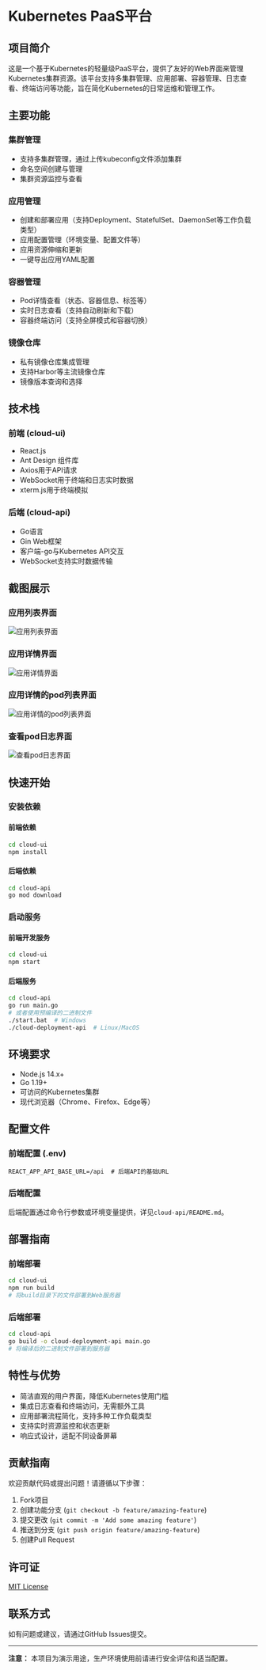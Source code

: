 
# Kubernetes PaaS平台

## 项目简介

这是一个基于Kubernetes的轻量级PaaS平台，提供了友好的Web界面来管理Kubernetes集群资源。该平台支持多集群管理、应用部署、容器管理、日志查看、终端访问等功能，旨在简化Kubernetes的日常运维和管理工作。

## 主要功能

### 集群管理
- 支持多集群管理，通过上传kubeconfig文件添加集群
- 命名空间创建与管理
- 集群资源监控与查看

### 应用管理
- 创建和部署应用（支持Deployment、StatefulSet、DaemonSet等工作负载类型）
- 应用配置管理（环境变量、配置文件等）
- 应用资源伸缩和更新
- 一键导出应用YAML配置

### 容器管理
- Pod详情查看（状态、容器信息、标签等）
- 实时日志查看（支持自动刷新和下载）
- 容器终端访问（支持全屏模式和容器切换）

### 镜像仓库
- 私有镜像仓库集成管理
- 支持Harbor等主流镜像仓库
- 镜像版本查询和选择

## 技术栈

### 前端 (cloud-ui)
- React.js
- Ant Design 组件库
- Axios用于API请求
- WebSocket用于终端和日志实时数据
- xterm.js用于终端模拟

### 后端 (cloud-api)
- Go语言
- Gin Web框架
- 客户端-go与Kubernetes API交互
- WebSocket支持实时数据传输

## 截图展示


### 应用列表界面
![应用列表界面](https://picture-base.oss-cn-hangzhou.aliyuncs.com/image-20250329052617069.png)

### 应用详情界面
![应用详情界面](https://picture-base.oss-cn-hangzhou.aliyuncs.com/image-20250329052626951.png)

### 应用详情的pod列表界面
![应用详情的pod列表界面](https://picture-base.oss-cn-hangzhou.aliyuncs.com/image-20250329052642780.png)

### 查看pod日志界面
![查看pod日志界面](https://picture-base.oss-cn-hangzhou.aliyuncs.com/image-20250329052651044.png)



## 快速开始

### 安装依赖

#### 前端依赖

```bash
cd cloud-ui
npm install
```

#### 后端依赖

```bash
cd cloud-api
go mod download
```

### 启动服务

#### 前端开发服务

```bash
cd cloud-ui
npm start
```

#### 后端服务

```bash
cd cloud-api
go run main.go
# 或者使用预编译的二进制文件
./start.bat  # Windows
./cloud-deployment-api  # Linux/MacOS
```

## 环境要求

- Node.js 14.x+
- Go 1.19+
- 可访问的Kubernetes集群
- 现代浏览器（Chrome、Firefox、Edge等）

## 配置文件

### 前端配置 (.env)

```
REACT_APP_API_BASE_URL=/api  # 后端API的基础URL
```

### 后端配置

后端配置通过命令行参数或环境变量提供，详见`cloud-api/README.md`。

## 部署指南

### 前端部署

```bash
cd cloud-ui
npm run build
# 将build目录下的文件部署到Web服务器
```

### 后端部署

```bash
cd cloud-api
go build -o cloud-deployment-api main.go
# 将编译后的二进制文件部署到服务器
```

## 特性与优势

- 简洁直观的用户界面，降低Kubernetes使用门槛
- 集成日志查看和终端访问，无需额外工具
- 应用部署流程简化，支持多种工作负载类型
- 支持实时资源监控和状态更新
- 响应式设计，适配不同设备屏幕

## 贡献指南

欢迎贡献代码或提出问题！请遵循以下步骤：

1. Fork项目
2. 创建功能分支 (`git checkout -b feature/amazing-feature`)
3. 提交更改 (`git commit -m 'Add some amazing feature'`)
4. 推送到分支 (`git push origin feature/amazing-feature`)
5. 创建Pull Request

## 许可证

[MIT License](LICENSE)

## 联系方式

如有问题或建议，请通过GitHub Issues提交。

---

**注意：** 本项目为演示用途，生产环境使用前请进行安全评估和适当配置。
